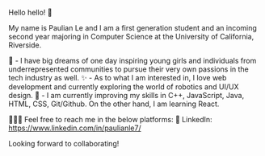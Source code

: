 Hello hello! 👋 

My name is Paulian Le and I am a first generation student and an incoming second year majoring in Computer Science at the University of California, Riverside. 

💭 - I have big dreams of one day inspiring young girls and individuals from underrepresented communities to pursue their very own passions in the tech industry as well.
✨ - As to what I am interested in, I love web development and currently exploring the world of robotics and UI/UX design.
🌱 - I am currently improving my skills in C++, JavaScript, Java, HTML, CSS, Git/Github. On the other hand, I am learning React.

👩🏻‍💻 Feel free to reach me in the below platforms: 
👥 LinkedIn: https://www.linkedin.com/in/paulianle7/

Looking forward to collaborating! 
